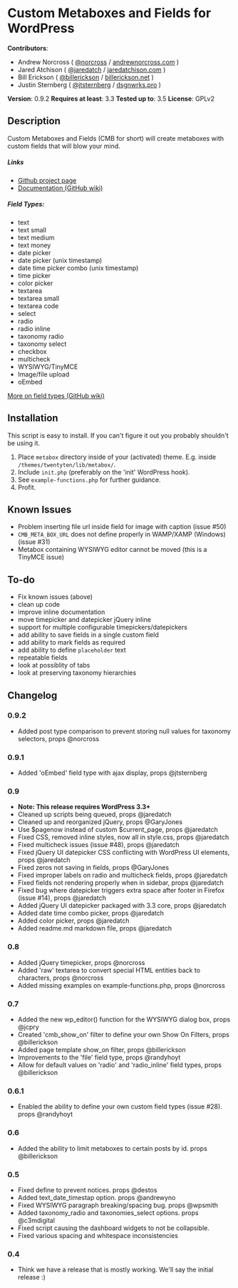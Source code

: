 # Custom Metaboxes and Fields for WordPress

**Contributors**:

* Andrew Norcross ( [@norcross](http://twitter.com/norcross ) / [andrewnorcross.com](http://andrewnorcross.com/) )
* Jared Atchison ( [@jaredatch](http://twitter.com/jaredatch ) / [jaredatchison.com](http://jaredatchison.com/) )
* Bill Erickson ( [@billerickson](http://twitter.com/billerickson ) / [billerickson.net](http://billerickson.net/) )
* Justin Sternberg ( [@jtsternberg](http://twitter.com/jtsternberg ) / [dsgnwrks.pro](http://dsgnwrks.pro) )

**Version**: 0.9.2
**Requires at least**: 3.3
**Tested up to**: 3.5
**License**: GPLv2

## Description

Custom Metaboxes and Fields (CMB for short) will create metaboxes with custom fields that will blow your mind.

##### Links
* [Github project page](http://github.com/jaredatch/Custom-Metaboxes-and-Fields-for-WordPress)
* [Documentation (GitHub wiki)](http://github.com/jaredatch/Custom-Metaboxes-and-Fields-for-WordPress/wiki)

##### Field Types:
* text
* text small
* text medium
* text money
* date picker
* date picker (unix timestamp)
* date time picker combo (unix timestamp)
* time picker
* color picker
* textarea
* textarea small
* textarea code
* select
* radio
* radio inline
* taxonomy radio
* taxonomy select
* checkbox
* multicheck
* WYSIWYG/TinyMCE
* Image/file upload
* oEmbed

[More on field types (GitHub wiki)](https://github.com/jaredatch/Custom-Metaboxes-and-Fields-for-WordPress/wiki/Field-Types)

## Installation

This script is easy to install. If you can't figure it out you probably shouldn't be using it.

1. Place `metabox` directory inside of your (activated) theme. E.g. inside `/themes/twentyten/lib/metabox/`.
2. Include `init.php` (preferably on the 'init' WordPress hook).
3. See `example-functions.php` for further guidance.
4. Profit.

## Known Issues

* Problem inserting file url inside field for image with caption (issue #50)
* `CMB_META_BOX_URL` does not define properly in WAMP/XAMP (Windows) (issue #31)
* Metabox containing WYSIWYG editor cannot be moved (this is a TinyMCE issue)

## To-do
* Fix known issues (above)
* clean up code
* improve inline documentation
* move timepicker and datepicker jQuery inline
* support for multiple configurable timepickers/datepickers
* add ability to save fields in a single custom field
* add ability to mark fields as required
* add ability to define `placeholder` text
* repeatable fields
* look at possiblity of tabs
* look at preserving taxonomy hierarchies

## Changelog

### 0.9.2
* Added post type comparison to prevent storing null values for taxonomy selectors, props @norcross

### 0.9.1
* Added 'oEmbed' field type with ajax display, props @jtsternberg

### 0.9
* __Note: This release requires WordPress 3.3+__
* Cleaned up scripts being queued, props @jaredatch
* Cleaned up and reorganized jQuery, props @GaryJones
* Use $pagenow instead of custom $current_page, props @jaredatch
* Fixed CSS, removed inline styles, now all in style.css, props @jaredatch
* Fixed multicheck issues (issue #48), props @jaredatch
* Fixed jQuery UI datepicker CSS conflicting with WordPress UI elements, props @jaredatch
* Fixed zeros not saving in fields, props @GaryJones
* Fixed improper labels on radio and multicheck fields, props @jaredatch
* Fixed fields not rendering properly when in sidebar, props @jaredatch
* Fixed bug where datepicker triggers extra space after footer in Firefox (issue #14), props @jaredatch
* Added jQuery UI datepicker packaged with 3.3 core, props @jaredatch
* Added date time combo picker, props @jaredatch
* Added color picker, props @jaredatch
* Added readme.md markdown file, props @jaredatch

### 0.8
* Added jQuery timepicker, props @norcross
* Added 'raw' textarea to convert special HTML entities back to characters, props @norcross
* Added missing examples on example-functions.php, props @norcross

### 0.7
* Added the new wp_editor() function for the WYSIWYG dialog box, props @jcpry
* Created 'cmb_show_on' filter to define your own Show On Filters, props @billerickson
* Added page template show_on filter, props @billerickson
* Improvements to the 'file' field type, props @randyhoyt
* Allow for default values on 'radio' and 'radio_inline' field types, props @billerickson

### 0.6.1
* Enabled the ability to define your own custom field types (issue #28). props @randyhoyt

### 0.6
* Added the ability to limit metaboxes to certain posts by id. props @billerickson

### 0.5
* Fixed define to prevent notices. props @destos
* Added text_date_timestap option. props @andrewyno
* Fixed WYSIWYG paragraph breaking/spacing bug. props @wpsmith
* Added taxonomy_radio and taxonomies_select options. props @c3mdigital
* Fixed script causing the dashboard widgets to not be collapsible.
* Fixed various spacing and whitespace inconsistencies

### 0.4
* Think we have a release that is mostly working. We'll say the initial release :)
